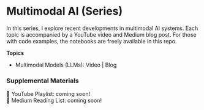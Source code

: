# Multimodal AI (Series)

In this series, I explore recent developments in multimodal AI systems. Each topic is accompanied by a YouTube video and Medium blog post. For those with code examples, the notebooks are freely available in this repo.

**Topics**
- Multimodal Models (LLMs): Video | Blog

### Supplemental Materials

🎥 YouTube Playlist: coming soon! <br>
📰 Medium Reading List: coming soon!
<br><br>
